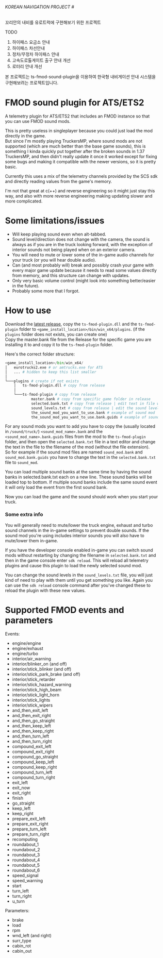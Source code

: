 ###### KOREAN NAVIGATION PROJECT # ################
꼬리안의 내비를 유로트럭에 구현해보기 위한 프로젝트

TODO
1. 하이패스 요금소 안내
2. 하이패스 차선안내
3. 정차/무정차 하이패스 안내
3. 고속도로톨게이트 출구 안내 개선
4.  로터리 안내 개선

본 프로젝트는 ts-fmod-sound-plugin을 이용하여 한국형 내비게이션 안내 시스템을 구현해보려는 프로젝트입니다.



# FMOD sound plugin for ATS/ETS2

A telemetry plugin for ATS/ETS2 that includes an FMOD instance so that you can use FMOD sound mods.

This is pretty useless in singleplayer because you could just load the mod directly in the game.<br>
But since I'm mostly playing TruckersMP, where sound mods are not supported (which are much better than the base game sounds), this is something I kinda quickly put together after the broken sounds in 1.37 TruckersMP, and then didn't really update it once it worked except for fixing some bugs and making it compatible with the newer versions, so it is pretty basic.

Currently this uses a mix of the telemetry channels provided by the SCS sdk and directly reading values from the game's memory.

I'm not that great at c(++) and reverse engineering so it might just stay this way, and also with more reverse engineering making updating slower and more complicated.

# Some limitations/issues
- Will keep playing sound even when alt-tabbed.
- Sound level/direction does not change with the camera, the sound is always as if you are in the truck looking forward, with the exception of interior sounds not being played when on an exterior camera.
- You will need to mute or lower some of the in-game audio channels for your truck (or you will hear double audio).
- Can (and most probably will) break and possibly crash your game with every major game update because it needs to read some values directly from memory, and this structure can change with updates.
- Only very basic volume control (might look into something better/easier in the future).
- Probably some more that I forgot.

# How to use
Download the [latest release](https://github.com/dariowouters/ts-fmod-plugin/releases/latest), copy the `ts-fmod-plugin.dll` and the `ts-fmod-plugin` folder to `<game_install_location>/bin/win_x64/plugins`. (if the `plugins` folder does not exists, you can create one)<br>
Copy the master.bank file from the Release for the specific game you are installing it to and copy it to the `ts-fmod-plugin` folder.

Here's the correct folder structure:

```python
<game_install_location>/bin/win_x64/
│   eurotrucks2.exe # or amtrucks.exe for ATS
│   ... # hidden to keep this list smaller
│
└───plugins # create if not exists
    │   ts-fmod-plugin.dll # copy from release
    │
    └───ts-fmod-plugin # copy from release
            master.bank # copy from specific game folder in release
            selected.bank.txt # copy from release | edit text in file with sound mod filename(s) you want
            sound_levels.txt # copy from release | edit the sound levels to your liking
            the_sound_mod_you_want_to_use.bank # example of sound mod
            the_sound_mod_you_want_to_use.bank.guids # example of sound mod
```

For any sound mods you want to add you have to copy the (usually located in `/sound/truck/`) `<sound_mod_name>.bank` and the `<sound_mod_name>.bank.guids` files from the mod to the `ts-fmod-plugin` folder, and then open the `selected.bank.txt` file in a text editor and change the text in the file to the filename of the mod (without the file extension).<br>
So for example if the sound mod files are named `sound_mod.bank` and `sound_mod.bank.guids` you have to change the text in the `selected.bank.txt` file to `sound_mod`.

You can load multiple sound banks at the same time by having the sound banks in selected.bank.txt each on a new line. These sound banks will be loaded top to bottom.
If multiple sound banks include the same sound event it will only load the event from the first sound bank.

Now you can load the game and the sound should work when you start your truck.

### Some extra info

You will generally need to mute/lower the truck engine, exhaust and turbo sound channels in the in-game settings to prevent double sounds. If the sound mod you're using includes interior sounds you will also have to mute/lower them in-game.

If you have the developer console enabled in-game you can switch sound mods without restarting by changing the filename in `selected.bank.txt` and then in the game console enter `sdk reload`. This will reload all telemetry plugins and cause this plugin to load the newly selected sound mod.

You can change the sound levels in the `sound_levels.txt` file, you will just kind of need to play with them until you get something you like. Again you can use the `sdk reload` console command after you've changed these to reload the plugin with these new values.

# Supported FMOD events and parameters
Events:
- engine/engine
- engine/exhaust
- engine/turbo
- interior/air_warning
- interior/blinker_on (and off)
- interior/stick_blinker (and off)
- interior/stick_park_brake (and off)
- interior/stick_retarder
- interior/stick_hazard_warning
- interior/stick_high_beam
- interior/stick_light_horn
- interior/stick_lights
- interior/stick_wipers
- and_then_exit_left
- and_then_exit_right
- and_then_go_straight
- and_then_keep_left
- and_then_keep_right
- and_then_turn_left
- and_then_turn_right
- compound_exit_left
- compound_exit_right
- compound_go_straight
- compound_keep_left
- compound_keep_right
- compound_turn_left
- compound_turn_right
- exit_left
- exit_now
- exit_right
- finish
- go_straight
- keep_left
- keep_right
- prepare_exit_left
- prepare_exit_right
- prepare_turn_left
- prepare_turn_right
- recomputing
- roundabout_1
- roundabout_2
- roundabout_3
- roundabout_4
- roundabout_5
- roundabout_6
- speed_signal
- speed_warning
- start
- turn_left
- turn_right
- u_turn


Parameters:
- brake
- load
- rpm
- wnd_left (and right)
- surr_type
- cabin_rot
- cabin_out
